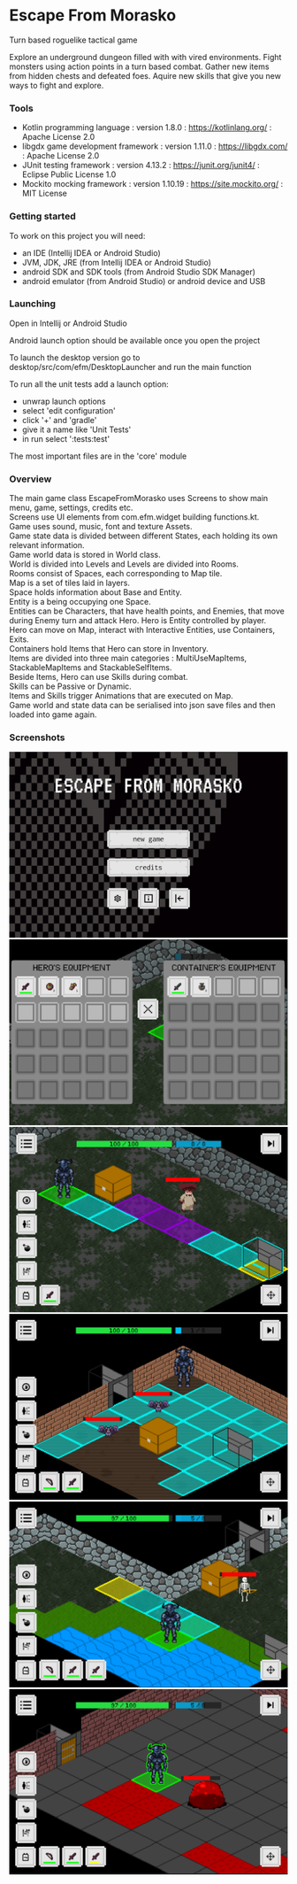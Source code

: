 
# Escape From Morasko
Turn based roguelike tactical game

Explore an underground dungeon filled with with vired environments. Fight monsters using action points in a turn based combat. Gather new items from hidden chests and defeated foes. Aquire new skills that give you new ways to fight and explore.

### Tools
- Kotlin programming language       : version 1.8.0   : https://kotlinlang.org/   : Apache License 2.0
- libgdx game development framework : version 1.11.0  : https://libgdx.com/       : Apache License 2.0
- JUnit testing framework           : version 4.13.2  : https://junit.org/junit4/ : Eclipse Public License 1.0
- Mockito mocking framework         : version 1.10.19 : https://site.mockito.org/ : MIT License

### Getting started
To work on this project you will need:
- an IDE (Intellij IDEA or Android Studio)
- JVM, JDK, JRE (from Intellij IDEA or Android Studio)
- android SDK and SDK tools (from Android Studio SDK Manager)
- android emulator (from Android Studio) or android device and USB

### Launching

Open in Intellij or Android Studio

Android launch option should be available once you open the project

To launch the desktop version go to desktop/src/com/efm/DesktopLauncher and run the main function

To run all the unit tests add a launch option:
- unwrap launch options
- select 'edit configuration'
- click '+' and 'gradle'
- give it a name like 'Unit Tests'
- in run select ':tests:test'

The most important files are in the 'core' module

### Overview

The main game class EscapeFromMorasko uses Screens to show main menu, game, settings, credits etc.  
Screens use UI elements from com.efm.widget building functions.kt.  
Game uses sound, music, font and texture Assets.  
Game state data is divided between different States, each holding its own relevant information.  
Game world data is stored in World class.  
World is divided into Levels and Levels are divided into Rooms.  
Rooms consist of Spaces, each corresponding to Map tile.  
Map is a set of tiles laid in layers.  
Space holds information about Base and Entity.  
Entity is a being occupying one Space.  
Entities can be Characters, that have health points, and Enemies, that move during Enemy turn and attack Hero.
Hero is Entity controlled by player.  
Hero can move on Map, interact with Interactive Entities, use Containers, Exits.  
Containers hold Items that Hero can store in Inventory.    
Items are divided into three main categories : MultiUseMapItems, StackableMapItems and StackableSelfItems.  
Beside Items, Hero can use Skills during combat.  
Skills can be Passive or Dynamic.  
Items and Skills trigger Animations that are executed on Map.  
Game world and state data can be serialised into json save files and then loaded into game again.  

### Screenshots
![image](screenshot_1.png)
![image](screenshot_2.png)
![image](screenshot_3.png)
![image](screenshot_4.png)
![image](screenshot_5.png)
![image](screenshot_6.png)
